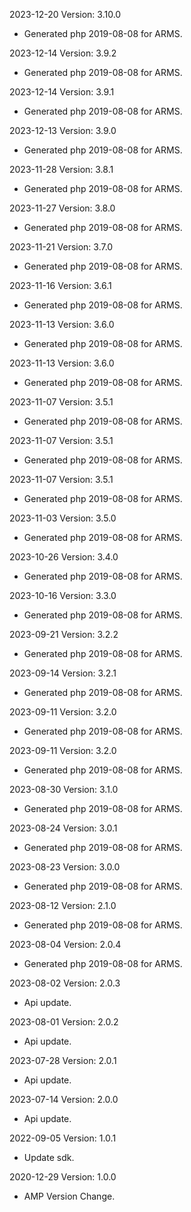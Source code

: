 2023-12-20 Version: 3.10.0
- Generated php 2019-08-08 for ARMS.

2023-12-14 Version: 3.9.2
- Generated php 2019-08-08 for ARMS.

2023-12-14 Version: 3.9.1
- Generated php 2019-08-08 for ARMS.

2023-12-13 Version: 3.9.0
- Generated php 2019-08-08 for ARMS.

2023-11-28 Version: 3.8.1
- Generated php 2019-08-08 for ARMS.

2023-11-27 Version: 3.8.0
- Generated php 2019-08-08 for ARMS.

2023-11-21 Version: 3.7.0
- Generated php 2019-08-08 for ARMS.

2023-11-16 Version: 3.6.1
- Generated php 2019-08-08 for ARMS.

2023-11-13 Version: 3.6.0
- Generated php 2019-08-08 for ARMS.

2023-11-13 Version: 3.6.0
- Generated php 2019-08-08 for ARMS.

2023-11-07 Version: 3.5.1
- Generated php 2019-08-08 for ARMS.

2023-11-07 Version: 3.5.1
- Generated php 2019-08-08 for ARMS.

2023-11-07 Version: 3.5.1
- Generated php 2019-08-08 for ARMS.

2023-11-03 Version: 3.5.0
- Generated php 2019-08-08 for ARMS.

2023-10-26 Version: 3.4.0
- Generated php 2019-08-08 for ARMS.

2023-10-16 Version: 3.3.0
- Generated php 2019-08-08 for ARMS.

2023-09-21 Version: 3.2.2
- Generated php 2019-08-08 for ARMS.

2023-09-14 Version: 3.2.1
- Generated php 2019-08-08 for ARMS.

2023-09-11 Version: 3.2.0
- Generated php 2019-08-08 for ARMS.

2023-09-11 Version: 3.2.0
- Generated php 2019-08-08 for ARMS.

2023-08-30 Version: 3.1.0
- Generated php 2019-08-08 for ARMS.

2023-08-24 Version: 3.0.1
- Generated php 2019-08-08 for ARMS.

2023-08-23 Version: 3.0.0
- Generated php 2019-08-08 for ARMS.

2023-08-12 Version: 2.1.0
- Generated php 2019-08-08 for ARMS.

2023-08-04 Version: 2.0.4
- Generated php 2019-08-08 for ARMS.

2023-08-02 Version: 2.0.3
- Api update.

2023-08-01 Version: 2.0.2
- Api update.

2023-07-28 Version: 2.0.1
- Api update.

2023-07-14 Version: 2.0.0
- Api update.

2022-09-05 Version: 1.0.1
- Update sdk.

2020-12-29 Version: 1.0.0
- AMP Version Change.

